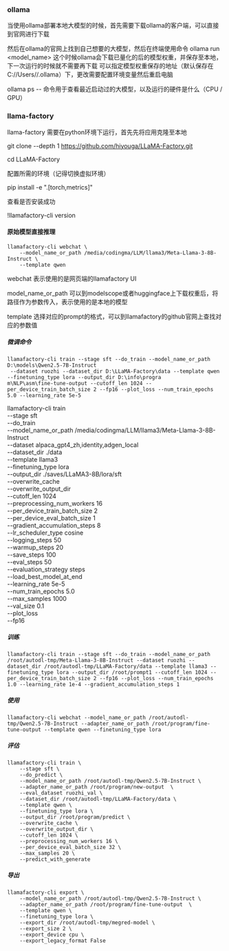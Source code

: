 ### ollama

当使用ollama部署本地大模型的时候，首先需要下载ollama的客户端，可以直接到官网进行下载

然后在ollama的官网上找到自己想要的大模型，然后在终端使用命令 ollama run <model_name>
这个时候ollama会下载已量化的后的模型权重，并保存至本地，下一次运行的时候就不需要再下载
可以指定模型权重保存的地址（默认保存在C://Users//.ollama）下，更改需要配置环境变量然后重启电脑

ollama ps   -- 命令用于查看最近启动过的大模型，以及运行的硬件是什么（CPU / GPU）

### llama-factory

llama-factory 需要在python环境下运行，首先先将应用克隆至本地 

git clone --depth 1 https://github.com/hiyouga/LLaMA-Factory.git

cd LLaMA-Factory

配置所需的环境（记得切换虚拟环境）

pip install -e ".[torch,metrics]"

查看是否安装成功

!llamafactory-cli version



#### 原始模型直接推理

```
llamafactory-cli webchat \
    --model_name_or_path /media/codingma/LLM/llama3/Meta-Llama-3-8B-Instruct \
    --template qwen
```

webchat 表示使用的是网页端的llamafactory UI

model_name_or_path 可以到modelscope或者huggingface上下载权重后，将路径作为参数传入，表示使用的是本地的模型

template  选择对应的prompt的格式，可以到llamafactory的github官网上查找对应的参数值



##### 微调命令
```
llamafactory-cli train --stage sft --do_train --model_name_or_path D:\models\Qwen2.5-7B-Instruct
 --dataset ruozhi --dataset_dir D:\LLaMA-Factory\data --template qwen --finetuning_type lora --output_dir D:\info\progra
m\NLP\asm\fine-tune-output --cutoff_len 1024 --per_device_train_batch_size 2 --fp16 --plot_loss --num_train_epochs 5.0 --learning_rate 5e-5
```


 llamafactory-cli train \
    --stage sft \
    --do_train \
    --model_name_or_path /media/codingma/LLM/llama3/Meta-Llama-3-8B-Instruct \
    --dataset alpaca_gpt4_zh,identity,adgen_local \
    --dataset_dir ./data \
    --template llama3 \
    --finetuning_type lora \
    --output_dir ./saves/LLaMA3-8B/lora/sft \
    --overwrite_cache \
    --overwrite_output_dir \
    --cutoff_len 1024 \
    --preprocessing_num_workers 16 \
    --per_device_train_batch_size 2 \
    --per_device_eval_batch_size 1 \
    --gradient_accumulation_steps 8 \
    --lr_scheduler_type cosine \
    --logging_steps 50 \
    --warmup_steps 20 \
    --save_steps 100 \
    --eval_steps 50 \
    --evaluation_strategy steps \
    --load_best_model_at_end \
    --learning_rate 5e-5 \
    --num_train_epochs 5.0 \
    --max_samples 1000 \
    --val_size 0.1 \
    --plot_loss \
    --fp16

##### 训练     

```
llamafactory-cli train --stage sft --do_train --model_name_or_path /root/autodl-tmp/Meta-Llama-3-8B-Instruct --dataset ruozhi --dataset_dir /root/autodl-tmp/LLaMA-Factory/data --template llama3 --finetuning_type lora --output_dir /root/prompt1 --cutoff_len 1024 --per_device_train_batch_size 2 --fp16 --plot_loss --num_train_epochs 1.0 --learning_rate 1e-4 --gradient_accumulation_steps 1
```



##### 使用

```
llamafactory-cli webchat --model_name_or_path /root/autodl-tmp/Qwen2.5-7B-Instruct --adapter_name_or_path /root/program/fine-tune-output --template qwen --finetuning_type lora
```



##### 评估

```
llamafactory-cli train \
    --stage sft \
    --do_predict \
    --model_name_or_path /root/autodl-tmp/Qwen2.5-7B-Instruct \
    --adapter_name_or_path /root/program/new-output  \
    --eval_dataset ruozhi_val \
    --dataset_dir /root/autodl-tmp/LLaMA-Factory/data \
    --template qwen \
    --finetuning_type lora \
    --output_dir /root/program/predict \
    --overwrite_cache \
    --overwrite_output_dir \
    --cutoff_len 1024 \
    --preprocessing_num_workers 16 \
    --per_device_eval_batch_size 32 \
    --max_samples 20 \
    --predict_with_generate
```



##### 导出
```
llamafactory-cli export \
    --model_name_or_path /root/autodl-tmp/Qwen2.5-7B-Instruct \
    --adapter_name_or_path /root/program/fine-tune-output  \
    --template qwen \
    --finetuning_type lora \
    --export_dir /root/autodl-tmp/megred-model \
    --export_size 2 \
    --export_device cpu \
    --export_legacy_format False
```

